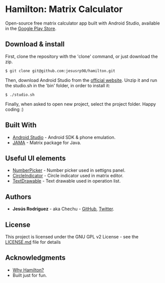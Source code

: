 # Hamilton: Matrix Calculator

Open-source free matrix calculator app built with Android Studio, available in the [Google Play Store](https://play.google.com/store/apps/details?id=com.chechu.hamilton).

## Download & install

First, clone the repository with the 'clone' command, or just download the zip.

```
$ git clone git@github.com:jesusrp98/hamilton.git
```

Then, download Android Studio from the [official website](https://developer.android.com/studio/index.html). Unzip it and run the studio.sh in the 'bin' folder, in order to install it:

```
$ ./studio.sh
```

Finally, when asked to open new project, select the project folder. Happy coding :)

## Built With

* [Android Studio](https://developer.android.com/studio/index.html/) - Android SDK & phone emulation.
* [JAMA](https://math.nist.gov/javanumerics/jama/) - Matrix package for Java.

## Useful UI elements

* [NumberPicker](https://github.com/ShawnLin013/NumberPicker/) - Number picker used in settigns panel.
* [CircleIndicator](https://github.com/ongakuer/CircleIndicator/) - Circle indicator used in matrix editor.
* [TextDrawable](https://github.com/amulyakhare/TextDrawable/) - Text drawable used in operation list.

## Authors

* **Jesús Rodríguez** - aka Chechu - [GitHub](https://github.com/jesusrp98), [Twitter](https://twitter.com/jesusrp98).

## License

This project is licensed under the GNU GPL v2 License - see the [LICENSE.md](LICENSE.md) file for details

## Acknowledgments

* [Why Hamilton?](https://en.wikipedia.org/wiki/William_Rowan_Hamilton)
* Built just for fun.
